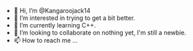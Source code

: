 - 👋 Hi, I’m @Kangaroojack14
- 👀 I’m interested in trying to get a bit better.
- 🌱 I’m currently learning C++.
- 💞️ I’m looking to collaborate on nothing yet, I'm still a newbie.
- 📫 How to reach me ...

<!---
Kangaroojack14/Kangaroojack14 is a ✨ special ✨ repository because its `README.md` (this file) appears on your GitHub profile.
You can click the Preview link to take a look at your changes.
--->
